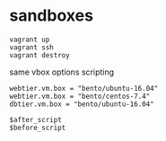 # sandboxes



~~~~
vagrant up
vagrant ssh
vagrant destroy
~~~~
same vbox options
scripting
~~~~
webtier.vm.box = "bento/ubuntu-16.04"
webtier.vm.box = "bento/centos-7.4"
dbtier.vm.box = "bento/ubuntu-16.04"  

$after_script
$before_script
~~~~
